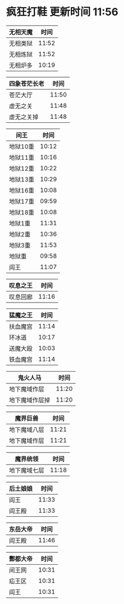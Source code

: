 # 疯狂打鞋 更新时间 11:56

| 无相天魔   | 时间    |
|--------|-------|
| 无相类狱 | 11:52 |
| 无相炼狱 | 11:52 |
| 无相炉多 | 10:19 |

| 四象苍茫长老   | 时间    |
|--------|-------|
| 苍茫大厅 | 11:50 |
| 虚无之关 | 11:48 |
| 虚无之关掉 | 11:48 |

| 间王   | 时间    |
|--------|-------|
| 地狱10重 | 10:12 |
| 地狱11重 | 10:16 |
| 地狱12重 | 10:22 |
| 地狱13重 | 10:29 |
| 地狱16重 | 10:08 |
| 地狱17重 | 09:59 |
| 地狱18重 | 10:08 |
| 地狱1重 | 11:31 |
| 地狱2重 | 10:36 |
| 地狱3重 | 11:53 |
| 地狱重 | 09:58 |
| 阎王 | 11:07 |

| 叹息之王   | 时间    |
|--------|-------|
| 叹息回廊 | 11:16 |

| 猛魔之王   | 时间    |
|--------|-------|
| 扶血魔宫 | 11:14 |
| 环冰道 | 10:17 |
| 送魔大殴 | 10:03 |
| 铁血魔宫 | 11:14 |

| 鬼火人马   | 时间    |
|--------|-------|
| 地下魔域作层 | 11:20 |
| 地下魔域作层掉 | 11:20 |

| 魔界巨兽   | 时间    |
|--------|-------|
| 地下魔域八层 | 11:21 |
| 地下魔域作层 | 11:21 |

| 魔界统领   | 时间    |
|--------|-------|
| 地下魔域七层 | 11:18 |

| 后土娘娘   | 时间    |
|--------|-------|
| 阎王 | 11:33 |
| 阎王殿 | 11:33 |

| 东岳大帝   | 时间    |
|--------|-------|
| 阎王殿 | 11:46 |

| 酆都大帝   | 时间    |
|--------|-------|
| 间王网 | 10:31 |
| 疝王区 | 10:31 |
| 阎王 | 10:31 |